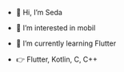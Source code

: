 - 👋 Hi, I’m Seda
- 👀 I’m interested in mobil
- 🌱 I’m currently learning Flutter

- 👉 Flutter, Kotlin, C, C++

<!---
sedsax/sedsax is a ✨ special ✨ repository because its `README.md` (this file) appears on your GitHub profile.
You can click the Preview link to take a look at your changes.
--->
